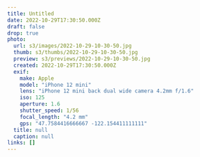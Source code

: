 ```yaml
---
title: Untitled
date: 2022-10-29T17:30:50.000Z
draft: false
drop: true
photo:
  url: s3/images/2022-10-29-10-30-50.jpg
  thumb: s3/thumbs/2022-10-29-10-30-50.jpg
  preview: s3/previews/2022-10-29-10-30-50.jpg
  created: 2022-10-29T17:30:50.000Z
  exif:
    make: Apple
    model: "iPhone 12 mini"
    lens: "iPhone 12 mini back dual wide camera 4.2mm f/1.6"
    iso: 125
    aperture: 1.6
    shutter_speed: 1/56
    focal_length: "4.2 mm"
    gps: "47.7584416666667 -122.154411111111"
  title: null
  caption: null
links: []
---
```

